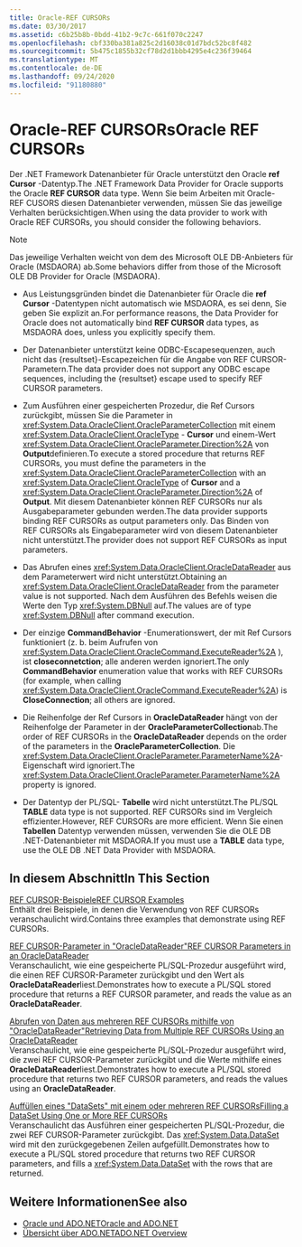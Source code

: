 ```yaml
---
title: Oracle-REF CURSORs
ms.date: 03/30/2017
ms.assetid: c6b25b8b-0bdd-41b2-9c7c-661f070c2247
ms.openlocfilehash: cbf330ba381a825c2d16038c01d7bdc52bc8f482
ms.sourcegitcommit: 5b475c1855b32cf78d2d1bbb4295e4c236f39464
ms.translationtype: MT
ms.contentlocale: de-DE
ms.lasthandoff: 09/24/2020
ms.locfileid: "91180880"
---
```

# <a name="oracle-ref-cursors"></a><span data-ttu-id="fcb45-102">Oracle-REF CURSORs</span><span class="sxs-lookup"><span data-stu-id="fcb45-102">Oracle REF CURSORs</span></span>

<span data-ttu-id="fcb45-103">Der .NET Framework Datenanbieter für Oracle unterstützt den Oracle **ref Cursor** -Datentyp.</span><span class="sxs-lookup"><span data-stu-id="fcb45-103">The .NET Framework Data Provider for Oracle supports the Oracle **REF CURSOR** data type.</span></span> <span data-ttu-id="fcb45-104">Wenn Sie beim Arbeiten mit Oracle-REF CUSORS diesen Datenanbieter verwenden, müssen Sie das jeweilige Verhalten berücksichtigen.</span><span class="sxs-lookup"><span data-stu-id="fcb45-104">When using the data provider to work with Oracle REF CURSORs, you should consider the following behaviors.</span></span>  
  
> [!NOTE]
> <span data-ttu-id="fcb45-105">Das jeweilige Verhalten weicht von dem des Microsoft OLE DB-Anbieters für Oracle (MSDAORA) ab.</span><span class="sxs-lookup"><span data-stu-id="fcb45-105">Some behaviors differ from those of the Microsoft OLE DB Provider for Oracle (MSDAORA).</span></span>  
  
- <span data-ttu-id="fcb45-106">Aus Leistungsgründen bindet die Datenanbieter für Oracle die **ref Cursor** -Datentypen nicht automatisch wie MSDAORA, es sei denn, Sie geben Sie explizit an.</span><span class="sxs-lookup"><span data-stu-id="fcb45-106">For performance reasons, the Data Provider for Oracle does not automatically bind **REF CURSOR** data types, as MSDAORA does, unless you explicitly specify them.</span></span>  
  
- <span data-ttu-id="fcb45-107">Der Datenanbieter unterstützt keine ODBC-Escapesequenzen, auch nicht das {resultset}-Escapezeichen für die Angabe von REF CURSOR-Parametern.</span><span class="sxs-lookup"><span data-stu-id="fcb45-107">The data provider does not support any ODBC escape sequences, including the {resultset} escape used to specify REF CURSOR parameters.</span></span>  
  
- <span data-ttu-id="fcb45-108">Zum Ausführen einer gespeicherten Prozedur, die Ref Cursors zurückgibt, müssen Sie die Parameter in <xref:System.Data.OracleClient.OracleParameterCollection> mit einem <xref:System.Data.OracleClient.OracleType> - **Cursor** und einem-Wert <xref:System.Data.OracleClient.OracleParameter.Direction%2A> von **Output**definieren.</span><span class="sxs-lookup"><span data-stu-id="fcb45-108">To execute a stored procedure that returns REF CURSORs, you must define the parameters in the <xref:System.Data.OracleClient.OracleParameterCollection> with an <xref:System.Data.OracleClient.OracleType> of **Cursor** and a <xref:System.Data.OracleClient.OracleParameter.Direction%2A> of **Output**.</span></span> <span data-ttu-id="fcb45-109">Mit diesem Datenanbieter können REF CURSORs nur als Ausgabeparameter gebunden werden.</span><span class="sxs-lookup"><span data-stu-id="fcb45-109">The data provider supports binding REF CURSORs as output parameters only.</span></span> <span data-ttu-id="fcb45-110">Das Binden von REF CURSORs als Eingabeparameter wird von diesem Datenanbieter nicht unterstützt.</span><span class="sxs-lookup"><span data-stu-id="fcb45-110">The provider does not support REF CURSORs as input parameters.</span></span>  
  
- <span data-ttu-id="fcb45-111">Das Abrufen eines <xref:System.Data.OracleClient.OracleDataReader> aus dem Parameterwert wird nicht unterstützt.</span><span class="sxs-lookup"><span data-stu-id="fcb45-111">Obtaining an <xref:System.Data.OracleClient.OracleDataReader> from the parameter value is not supported.</span></span> <span data-ttu-id="fcb45-112">Nach dem Ausführen des Befehls weisen die Werte den Typ <xref:System.DBNull> auf.</span><span class="sxs-lookup"><span data-stu-id="fcb45-112">The values are of type <xref:System.DBNull> after command execution.</span></span>  
  
- <span data-ttu-id="fcb45-113">Der einzige **CommandBehavior** -Enumerationswert, der mit Ref Cursors funktioniert (z. b. beim Aufrufen von <xref:System.Data.OracleClient.OracleCommand.ExecuteReader%2A> ), ist **closeconnetction**; alle anderen werden ignoriert.</span><span class="sxs-lookup"><span data-stu-id="fcb45-113">The only **CommandBehavior** enumeration value that works with REF CURSORs (for example, when calling <xref:System.Data.OracleClient.OracleCommand.ExecuteReader%2A>) is **CloseConnection**; all others are ignored.</span></span>  
  
- <span data-ttu-id="fcb45-114">Die Reihenfolge der Ref Cursors in **OracleDataReader** hängt von der Reihenfolge der Parameter in der **OracleParameterCollection**ab.</span><span class="sxs-lookup"><span data-stu-id="fcb45-114">The order of REF CURSORs in the **OracleDataReader** depends on the order of the parameters in the **OracleParameterCollection**.</span></span> <span data-ttu-id="fcb45-115">Die <xref:System.Data.OracleClient.OracleParameter.ParameterName%2A>-Eigenschaft wird ignoriert.</span><span class="sxs-lookup"><span data-stu-id="fcb45-115">The <xref:System.Data.OracleClient.OracleParameter.ParameterName%2A> property is ignored.</span></span>  
  
- <span data-ttu-id="fcb45-116">Der Datentyp der PL/SQL- **Tabelle** wird nicht unterstützt.</span><span class="sxs-lookup"><span data-stu-id="fcb45-116">The PL/SQL **TABLE** data type is not supported.</span></span> <span data-ttu-id="fcb45-117">REF CURSORs sind im Vergleich effizienter.</span><span class="sxs-lookup"><span data-stu-id="fcb45-117">However, REF CURSORs are more efficient.</span></span> <span data-ttu-id="fcb45-118">Wenn Sie einen **Tabellen** Datentyp verwenden müssen, verwenden Sie die OLE DB .NET-Datenanbieter mit MSDAORA.</span><span class="sxs-lookup"><span data-stu-id="fcb45-118">If you must use a **TABLE** data type, use the OLE DB .NET Data Provider with MSDAORA.</span></span>  
  
## <a name="in-this-section"></a><span data-ttu-id="fcb45-119">In diesem Abschnitt</span><span class="sxs-lookup"><span data-stu-id="fcb45-119">In This Section</span></span>  

 [<span data-ttu-id="fcb45-120">REF CURSOR-Beispiele</span><span class="sxs-lookup"><span data-stu-id="fcb45-120">REF CURSOR Examples</span></span>](ref-cursor-examples.md)  
 <span data-ttu-id="fcb45-121">Enthält drei Beispiele, in denen die Verwendung von REF CURSORs veranschaulicht wird.</span><span class="sxs-lookup"><span data-stu-id="fcb45-121">Contains three examples that demonstrate using REF CURSORs.</span></span>  
  
 [<span data-ttu-id="fcb45-122">REF CURSOR-Parameter in "OracleDataReader"</span><span class="sxs-lookup"><span data-stu-id="fcb45-122">REF CURSOR Parameters in an OracleDataReader</span></span>](ref-cursor-parameters-in-an-oracledatareader.md)  
 <span data-ttu-id="fcb45-123">Veranschaulicht, wie eine gespeicherte PL/SQL-Prozedur ausgeführt wird, die einen REF CURSOR-Parameter zurückgibt und den Wert als **OracleDataReader**liest.</span><span class="sxs-lookup"><span data-stu-id="fcb45-123">Demonstrates how to execute a PL/SQL stored procedure that returns a REF CURSOR parameter, and reads the value as an **OracleDataReader**.</span></span>  
  
 [<span data-ttu-id="fcb45-124">Abrufen von Daten aus mehreren REF CURSORs mithilfe von "OracleDataReader"</span><span class="sxs-lookup"><span data-stu-id="fcb45-124">Retrieving Data from Multiple REF CURSORs Using an OracleDataReader</span></span>](retrieving-data-from-multiple-ref-cursors.md)  
 <span data-ttu-id="fcb45-125">Veranschaulicht, wie eine gespeicherte PL/SQL-Prozedur ausgeführt wird, die zwei REF CURSOR-Parameter zurückgibt und die Werte mithilfe eines **OracleDataReader**liest.</span><span class="sxs-lookup"><span data-stu-id="fcb45-125">Demonstrates how to execute a PL/SQL stored procedure that returns two REF CURSOR parameters, and reads the values using an **OracleDataReader**.</span></span>  
  
 [<span data-ttu-id="fcb45-126">Auffüllen eines "DataSets" mit einem oder mehreren REF CURSORs</span><span class="sxs-lookup"><span data-stu-id="fcb45-126">Filling a DataSet Using One or More REF CURSORs</span></span>](filling-a-dataset-using-one-or-more-ref-cursors.md)  
 <span data-ttu-id="fcb45-127">Veranschaulicht das Ausführen einer gespeicherten PL/SQL-Prozedur, die zwei REF CURSOR-Parameter zurückgibt. Das <xref:System.Data.DataSet> wird mit den zurückgegebenen Zeilen aufgefüllt.</span><span class="sxs-lookup"><span data-stu-id="fcb45-127">Demonstrates how to execute a PL/SQL stored procedure that returns two REF CURSOR parameters, and fills a <xref:System.Data.DataSet> with the rows that are returned.</span></span>  
  
## <a name="see-also"></a><span data-ttu-id="fcb45-128">Weitere Informationen</span><span class="sxs-lookup"><span data-stu-id="fcb45-128">See also</span></span>

- [<span data-ttu-id="fcb45-129">Oracle und ADO.NET</span><span class="sxs-lookup"><span data-stu-id="fcb45-129">Oracle and ADO.NET</span></span>](oracle-and-adonet.md)
- [<span data-ttu-id="fcb45-130">Übersicht über ADO.NET</span><span class="sxs-lookup"><span data-stu-id="fcb45-130">ADO.NET Overview</span></span>](ado-net-overview.md)
